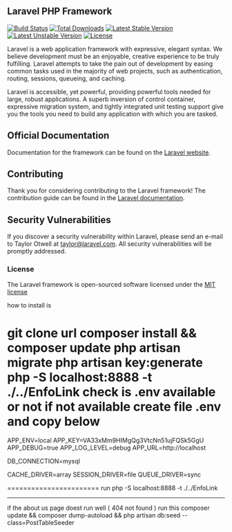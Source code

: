 ## Laravel PHP Framework

[![Build Status](https://travis-ci.org/laravel/framework.svg)](https://travis-ci.org/laravel/framework)
[![Total Downloads](https://poser.pugx.org/laravel/framework/d/total.svg)](https://packagist.org/packages/laravel/framework)
[![Latest Stable Version](https://poser.pugx.org/laravel/framework/v/stable.svg)](https://packagist.org/packages/laravel/framework)
[![Latest Unstable Version](https://poser.pugx.org/laravel/framework/v/unstable.svg)](https://packagist.org/packages/laravel/framework)
[![License](https://poser.pugx.org/laravel/framework/license.svg)](https://packagist.org/packages/laravel/framework)

Laravel is a web application framework with expressive, elegant syntax. We believe development must be an enjoyable, creative experience to be truly fulfilling. Laravel attempts to take the pain out of development by easing common tasks used in the majority of web projects, such as authentication, routing, sessions, queueing, and caching.

Laravel is accessible, yet powerful, providing powerful tools needed for large, robust applications. A superb inversion of control container, expressive migration system, and tightly integrated unit testing support give you the tools you need to build any application with which you are tasked.

## Official Documentation

Documentation for the framework can be found on the [Laravel website](http://laravel.com/docs).

## Contributing

Thank you for considering contributing to the Laravel framework! The contribution guide can be found in the [Laravel documentation](http://laravel.com/docs/contributions).

## Security Vulnerabilities

If you discover a security vulnerability within Laravel, please send an e-mail to Taylor Otwell at taylor@laravel.com. All security vulnerabilities will be promptly addressed.

### License

The Laravel framework is open-sourced software licensed under the [MIT license](http://opensource.org/licenses/MIT)


how to install is

git clone url
composer install && composer update
php artisan migrate
php artisan key:generate
php -S localhost:8888 -t ./../EnfoLink
check is .env available or not if not available create file .env and copy below
===============================
APP_ENV=local
APP_KEY=VA33xMm9HIMgQg3VtcNn51ujFQSk5GgU
APP_DEBUG=true
APP_LOG_LEVEL=debug
APP_URL=http://localhost

DB_CONNECTION=mysql

CACHE_DRIVER=array
SESSION_DRIVER=file
QUEUE_DRIVER=sync

=======================
run
php -S localhost:8888 -t ./../EnfoLink


----------------------------------------
if the about us page doest run well ( 404 not found )
run this
composer update && composer dump-autoload && php artisan db:seed --class=PostTableSeeder
